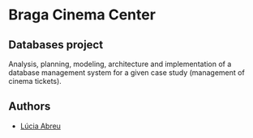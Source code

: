 # Braga Cinema Center
## Databases project

Analysis, planning, modeling, architecture and implementation of a database management system for a given case study (management of cinema tickets).

## Authors

* [Lúcia Abreu](https://github.com/LMVDA)
